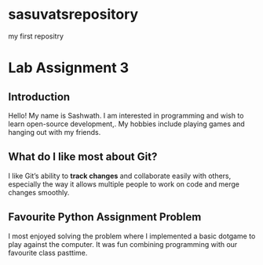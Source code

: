 # sasuvatsrepository
my first repositry
# Lab Assignment 3

## Introduction
Hello! My name is Sashwath. I am interested in programming and wish to learn open-source development,. My hobbies include playing games and hanging out with my friends.

## What do I like most about Git?
I like Git’s ability to **track changes** and collaborate easily with others, especially the way it allows multiple people to work on code and merge changes smoothly.

## Favourite Python Assignment Problem
I most enjoyed solving the problem where I implemented a basic dotgame to play against the computer. It was fun combining programming with our favourite class pasttime.
